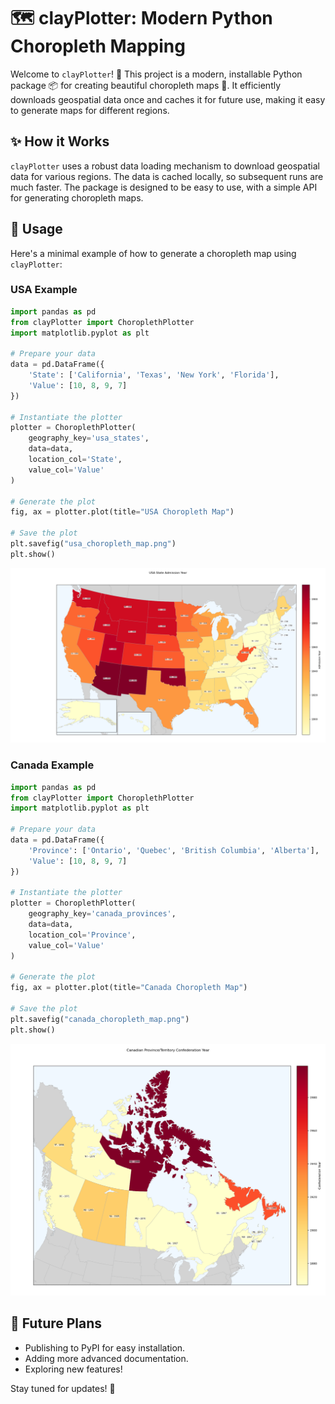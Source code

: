 # 🗺️ clayPlotter: Modern Python Choropleth Mapping

Welcome to `clayPlotter`! 👋 This project is a modern, installable Python package 📦 for creating beautiful choropleth maps 🎨. It efficiently downloads geospatial data once and caches it for future use, making it easy to generate maps for different regions.

## ✨ How it Works

`clayPlotter` uses a robust data loading mechanism to download geospatial data for various regions. The data is cached locally, so subsequent runs are much faster. The package is designed to be easy to use, with a simple API for generating choropleth maps.

## 🚀 Usage

Here's a minimal example of how to generate a choropleth map using `clayPlotter`:

### USA Example
```python
import pandas as pd
from clayPlotter import ChoroplethPlotter
import matplotlib.pyplot as plt

# Prepare your data
data = pd.DataFrame({
    'State': ['California', 'Texas', 'New York', 'Florida'],
    'Value': [10, 8, 9, 7]
})

# Instantiate the plotter
plotter = ChoroplethPlotter(
    geography_key='usa_states',
    data=data,
    location_col='State',
    value_col='Value'
)

# Generate the plot
fig, ax = plotter.plot(title="USA Choropleth Map")

# Save the plot
plt.savefig("usa_choropleth_map.png")
plt.show()
```

![USA Choropleth Map](notebooks/my_choropleth_map_usa.png)

### Canada Example
```python
import pandas as pd
from clayPlotter import ChoroplethPlotter
import matplotlib.pyplot as plt

# Prepare your data
data = pd.DataFrame({
    'Province': ['Ontario', 'Quebec', 'British Columbia', 'Alberta'],
    'Value': [10, 8, 9, 7]
})

# Instantiate the plotter
plotter = ChoroplethPlotter(
    geography_key='canada_provinces',
    data=data,
    location_col='Province',
    value_col='Value'
)

# Generate the plot
fig, ax = plotter.plot(title="Canada Choropleth Map")

# Save the plot
plt.savefig("canada_choropleth_map.png")
plt.show()
```

![Canada Choropleth Map](notebooks/my_choropleth_map_canada.png)

## 🔮 Future Plans

* Publishing to PyPI for easy installation.
* Adding more advanced documentation.
* Exploring new features!

Stay tuned for updates! 🎉